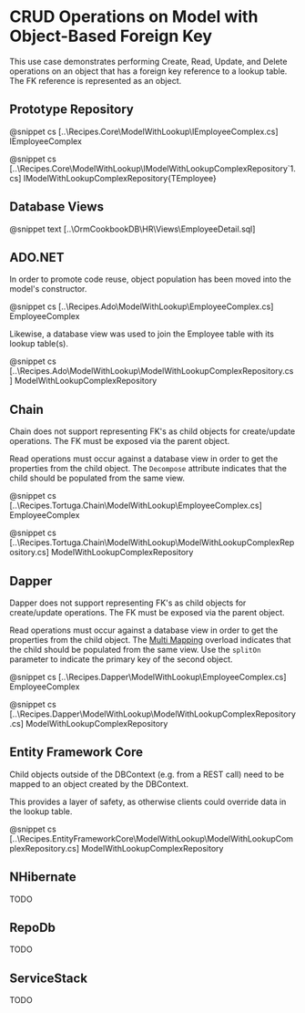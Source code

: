 ﻿# CRUD Operations on Model with Object-Based Foreign Key

This use case demonstrates performing Create, Read, Update, and Delete operations on an object that has a foreign key reference to a lookup table. The FK reference is represented as an object.

## Prototype Repository

@snippet cs [..\Recipes.Core\ModelWithLookup\IEmployeeComplex.cs] IEmployeeComplex

@snippet cs [..\Recipes.Core\ModelWithLookup\IModelWithLookupComplexRepository`1.cs] IModelWithLookupComplexRepository{TEmployee}

## Database Views

@snippet text [..\OrmCookbookDB\HR\Views\EmployeeDetail.sql] 

## ADO.NET

In order to promote code reuse, object population has been moved into the model's constructor.

@snippet cs [..\Recipes.Ado\ModelWithLookup\EmployeeComplex.cs] EmployeeComplex

Likewise, a database view was used to join the Employee table with its lookup table(s).

@snippet cs [..\Recipes.Ado\ModelWithLookup\ModelWithLookupComplexRepository.cs] ModelWithLookupComplexRepository


## Chain

Chain does not support representing FK's as child objects for create/update operations. The FK must be exposed via the parent object.

Read operations must occur against a database view in order to get the properties from the child object. The `Decompose` attribute indicates that the child should be populated from the same view.

@snippet cs [..\Recipes.Tortuga.Chain\ModelWithLookup\EmployeeComplex.cs] EmployeeComplex

@snippet cs [..\Recipes.Tortuga.Chain\ModelWithLookup\ModelWithLookupComplexRepository.cs] ModelWithLookupComplexRepository


## Dapper

Dapper does not support representing FK's as child objects for create/update operations. The FK must be exposed via the parent object.

Read operations must occur against a database view in order to get the properties from the child object. The [Multi Mapping](https://github.com/StackExchange/Dapper#multi-mapping) overload indicates that the child should be populated from the same view. Use the `splitOn` parameter to indicate the primary key of the second object.

@snippet cs [..\Recipes.Dapper\ModelWithLookup\EmployeeComplex.cs] EmployeeComplex

@snippet cs [..\Recipes.Dapper\ModelWithLookup\ModelWithLookupComplexRepository.cs] ModelWithLookupComplexRepository

## Entity Framework Core

Child objects outside of the DBContext (e.g. from a REST call) need to be mapped to an object created by the DBContext.

This provides a layer of safety, as otherwise clients could override data in the lookup table.

@snippet cs [..\Recipes.EntityFrameworkCore\ModelWithLookup\ModelWithLookupComplexRepository.cs] ModelWithLookupComplexRepository

## NHibernate

TODO

## RepoDb

TODO

## ServiceStack

TODO
